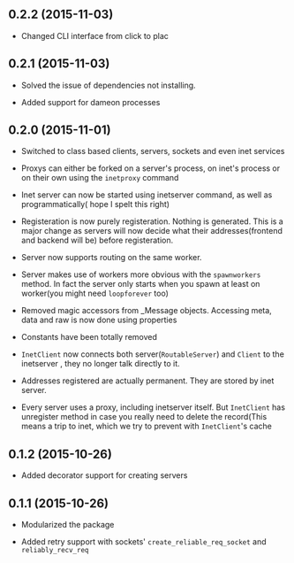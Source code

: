 0.2.2 (2015-11-03)
--------------------
- Changed CLI interface from click to plac


0.2.1 (2015-11-03)
--------------------
- Solved the issue of dependencies not installing.

- Added support for dameon processes


0.2.0 (2015-11-01)
-------------------
- Switched to class based clients, servers, sockets and even inet services

- Proxys can either be forked on a server's process, on inet's process or on
their own using the `inetproxy` command

- Inet server can now be started using inetserver command, as well as programmatically(
hope I spelt this right)

- Registeration is now purely registeration. Nothing is generated. This is a major
change as servers will now decide what their addresses(frontend and backend will be)
before registeration.

- Server now supports routing on the same worker.

- Server makes use of workers more obvious with the `spawnworkers` method. In fact
the server only starts when you spawn at least on worker(you might need `loopforever` too)

- Removed magic accessors from _Message objects. Accessing meta, data and raw is now
done using properties

- Constants have been totally removed

- `InetClient` now connects both server(`RoutableServer`) and `Client` to the inetserver
, they no longer talk directly to it.

- Addresses registered are actually permanent. They are stored by inet server.

- Every server uses a proxy, including inetserver itself. But `InetClient` has unregister method
in case you really need to delete the record(This means a trip to inet, which we try to prevent
with `InetClient`'s cache

0.1.2 (2015-10-26)
--------------------
- Added decorator support for creating servers

0.1.1 (2015-10-26)
--------------------
- Modularized the package

- Added retry support with sockets' `create_reliable_req_socket` and 
`reliably_recv_req`